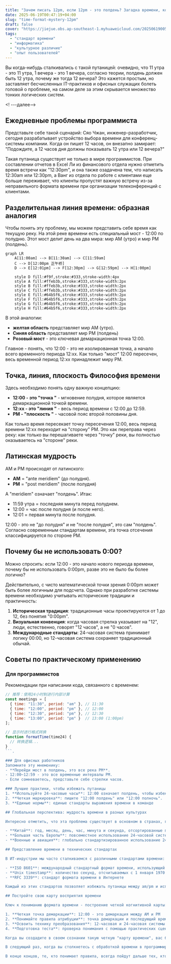 ```yaml
---
title: "Зачем писать 12pm, если 12pm - это полдень? Загадка времени, которая сводит с ума айтишников!"
date: 2025-06-19T00:47:19+04:00
slug: "time-format-mystery-12pm"
draft: false
cover: "https://jiejue.obs.ap-southeast-1.myhuaweicloud.com/20250619005036390.webp"
tags:
  - "стандарт времени"
  - "информатика"
  - "культурное различие"
  - "опыт пользователей"
---
```


Вы когда-нибудь сталкивались с такой путаницей: очевидно, что 11 утра - это 11 утра, 1 вечера - это 1 вечера, согласно теории, полдень должен быть 12 утра, почему же тогда 12 вечера? Это кажется простым, но заставляет бесчисленных IT-практиков и офисных служащих болеть головой о проблеме, на самом деле за этим скрывается множество тонких логических систем.

<! ---далее-->

## Ежедневные проблемы программиста

Представьте себе такой сценарий: Сяо Чжан, инженер-разработчик, сегодня разрабатывает устройство выбора времени для конференц-системы компании. Когда он пишет 12 часов, он внезапно замирает: "Подождите, а 12 часов дня должны показывать 12 утра или 12 вечера?"

Такая путаница существует не только в мире программистов. При составлении отчетов в Excel Ли из финансового отдела нужно отметить время встречи как "12:30pm", и она также озадачена тем, что написать 12:30am или 12:30pm, а Ванг из отдела по работе с клиентами еще больше переживает, что клиенты пропустят важную встречу из-за неправильного формата времени при организации телеконференций с клиентами.

## Разделительная линия времени: образная аналогия

Чтобы понять эту проблему, мы можем представить себе время как текущую реку. На этой реке времени есть специальный мост - 12:00 по полудню. Этот мост делит день на два мира: мир AM (утро) и мир PM (полдень).

```mermaid
graph LR
    A[11:00am] --> B[11:30am] --> C[11:59am] 
    C --> D[12:00pm 正午桥]
    D --> E[12:01pm] --> F[12:30pm] --> G[12:59pm] --> H[1:00pm]
    
    style D fill:#f9f,stroke:#333,stroke-width:4px
    style A fill:#ffeb3b,stroke:#333,stroke-width:2px
    style B fill:#ffeb3b,stroke:#333,stroke-width:2px
    style C fill:#ffeb3b,stroke:#333,stroke-width:2px
    style E fill:#64b5f6,stroke:#333,stroke-width:2px
    style F fill:#64b5f6,stroke:#333,stroke-width:2px
    style G fill:#64b5f6,stroke:#333,stroke-width:2px
    style H fill:#64b5f6,stroke:#333,stroke-width:2px
```

В этой аналогии:
- **желтая область** представляет мир AM (утро).
- **Синяя область** представляет мир PM (полдень)
- **Розовый мост** - это ключевая демаркационная точка 12:00.

Главное - понять, что 12:00 - это не изолированная точка, а начало всего временного периода 12:xx. Как только "мост" 12:00 пересечен, весь временной период 12:xx принадлежит миру PM.

## Точка, линия, плоскость Философия времени

Здесь необходимо понять одну важную концепцию:

- **12:00 - это "точка "** - мгновение полудня, которое является демаркационной точкой времени.
- **12:xx - это "линия "** - весь период времени с 12:00 до 12:59.
- **PM - "плоскость "** - часовой пояс второй половины дня.

Как только время пересекает точку пересечения 12:00, весь период времени 12:xx переходит на "сторону" PM. Это как переправа через реку: как только вы перешагиваете через "точку" реки, вы полностью оказываетесь на "стороне" реки.

## Латинская мудрость

AM и PM происходят от латинского:
- **AM** = "ante meridiem" (до полудня).
- **PM** = "post meridiem" (после полудня)

А "meridiem" означает "полдень". Итак:
- 11:59 утра = последняя минута перед полуднем.
- 12:00 = час после полудня (и после него).
- 12:01 = первая минута после полудня.

12:00 - это не "до полудня" и не "после полудня", это сам "полдень". Согласно современным стандартам времени, эта точка отсечения классифицируется по стороне PM.

## Почему бы не использовать 0:00?

Можно спросить: если 12:00 - это начало нового периода времени, почему бы не использовать 0:00pm, разве это не было бы более логично?

Действительно, с чисто математической точки зрения 0:00pm может быть более логичным для подсчета. Однако при разработке системы времени необходимо учитывать исторические традиции и практичность:

1. **Историческая традиция**: традиционные часы проектируются от 1 до 12, без понятия "0:00pm".
2. **Визуальная конвенция**: когда часовая стрелка указывает на "12", люди, естественно, говорят "12 часов", а не "0 часов".
3. **Международные стандарты**: 24-часовая система принимает логику 00:00, но 12-часовая система сохраняет традиционный обычай.

## Советы по практическому применению

### Для программистов
Рекомендации при написании кода, связанного с временем:

```javascript
// 推荐：使用24小时制进行内部计算
const meetings = [
  { time: "11:30", period: "am" }, // 11:30
  { time: "12:00", period: "pm" }, // 12:00  
  { time: "12:30", period: "pm" }, // 12:30
  { time: "13:00", period: "pm" }  // 13:00 (1:00pm)
];

// 显示时进行格式转换
function formatTime(time24) {
  // 转换逻辑...
}
```.

### Для офисных работников
Запомните эту мнемонику:
- **Перейди мост в полдень, это все река PM**.
- 12:00~12:59 - это все временные интервалы PM.
- Если сомневаетесь, представьте себе стрелки часов.

### Лучшие практики, чтобы избежать путаницы
1. **Используйте 24-часовые часы**: 12:00 означает полдень, чтобы избежать путаницы с am/pm
2. **Четкая маркировка**: пишите "12:00 полдень" или "12:00 полночь".
3. **Единые нормы**: единые стандарты выражения времени в команде

## Глобальная перспектива: мудрость времени в разных культурах

Интересно отметить, что эта проблема существует в основном в странах, где используется 12-часовой день. В других регионах существуют иные решения:

- **Китай**: год, месяц, день, час, минута и секунда, отсортированные по размеру, логично.
- **Большая часть Европы**: повсеместное использование 24-часовой системы, устраняет путаницу между am/pm
- **Военные и авиация**: глобально стандартизированное использование 24-часовой системы, например, 1200 для полудня

## Представление времени в технических стандартах

В ИТ-индустрии мы часто сталкиваемся с различными стандартами времени:

- **ISO 8601**: международный стандартный формат времени, использующий 24-часовую систему.
- **Unix timestamp**: количество секунд, отсчитываемых с 1 января 1970 года
- **RFC 3339**: стандарт формата времени в Интернете

Каждый из этих стандартов позволяет избежать путаницы между am/pm и использует более точное и последовательное представление.

## Постройте свою карту восприятия времени

Ключ к пониманию формата времени - построение четкой когнитивной карты:

1. **Четкая точка демаркации**: 12:00 - это демаркация между AM и PM
2. **Понимайте правила атрибуции**: точка демаркации и последующий временной период относятся к PM
3. **Освоить технику преобразования**: 12-часовая и 24-часовая системы соответствуют друг другу
4. **Подготовка теста**: проверка понимания с помощью практических сценариев

Когда вы создадите в своем сознании такую четкую "карту времени", вас больше никогда не будет смущать 12 часов дня. Время больше не является правилом, которое нужно выучить наизусть, а представляет собой логичную и структурированную систему.

В следующий раз, когда вы столкнетесь с обработкой времени в программировании или будете заполнять время встреч в документе Word, подумайте о "полуденном мосте", соединяющем миры AM и PM, и вы сможете с уверенностью записать правильный формат времени.

В конце концов, те, кто понимает правила, всегда пойдут дальше тех, кто их заучивает.
